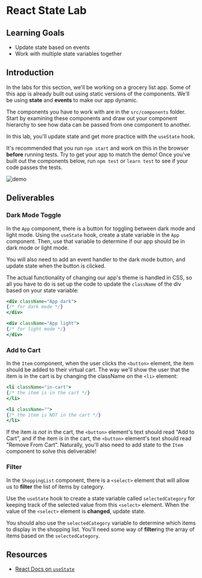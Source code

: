 # React State Lab

## Learning Goals

- Update state based on events
- Work with multiple state variables together

## Introduction

In the labs for this section, we'll be working on a grocery list app. Some of
this app is already built out using static versions of the components. We'll be
using **state** and **events** to make our app dynamic.

The components you have to work with are in the `src/components` folder. Start
by examining these components and draw out your component hierarchy to see how
data can be passed from one component to another.

In this lab, you'll update state and get more practice with the `useState` hook.

It's recommended that you run `npm start` and work on this in the browser
**before** running tests. Try to get your app to match the demo! Once you've
built out the components below, run `npm test` or `learn test` to see if your
code passes the tests.

![demo](https://curriculum-content.s3.amazonaws.com/phase-2/react-hooks-state-and-events-lab/demo.gif)

## Deliverables

### Dark Mode Toggle

In the `App` component, there is a button for toggling between dark mode and
light mode. Using the `useState` hook, create a state variable in the `App`
component. Then, use that variable to determine if our app should be in dark
mode or light mode.

You will also need to add an event handler to the dark mode button, and update
state when the button is clicked.

The actual functionality of changing our app's theme is handled in CSS, so all
you have to do is set up the code to update the `className` of the div based on
your state variable:

```jsx
<div className="App dark">
{/* for dark mode */}
</div>

<div className="App light">
{/* for light mode */}
</div>
```

### Add to Cart

In the `Item` component, when the user clicks the `<button>` element, the item
should be added to their virtual cart. The way we'll show the user that the item
is in the cart is by changing the className on the `<li>` element:

```jsx
<li className="in-cart">
{/* the item is in the cart */}
</li>

<li className="">
{/* the item is NOT in the cart */}
</li>
```

If the item _is not_ in the cart, the `<button>` element's text should read "Add to Cart", and if the item _is_ in the cart, the `<button>` element's text should read "Remove From Cart". Naturally, you'll also need to add state to the `Item` component to solve this
deliverable!

### Filter

In the `ShoppingList` component, there is a `<select>` element that will allow
us to **filter** the list of items by category.

Use the `useState` hook to create a state variable called `selectedCategory` for
keeping track of the selected value from this `<select>` element. When the value
of the `<select>` element is **changed**, update state.

You should also use the `selectedCategory` variable to determine which items to
display in the shopping list. You'll need some way of **filter**ing the array of
items based on the `selectedCategory`.

## Resources

- [React Docs on `useState`](https://reactjs.org/docs/hooks-state.html)

